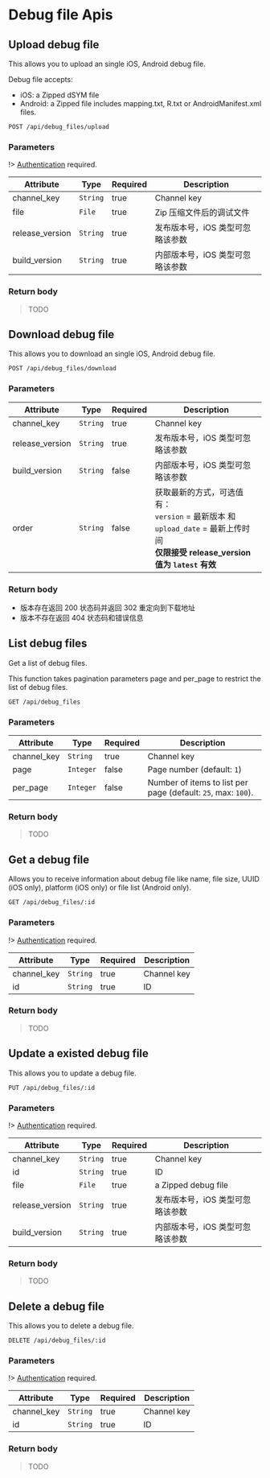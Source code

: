 # Debug file Apis

## Upload debug file

This allows you to upload an single iOS, Android debug file.

Debug file accepts:

- iOS: a Zipped dSYM file
- Android: a Zipped file includes mapping.txt, R.txt or AndroidManifest.xml files.

```
POST /api/debug_files/upload
```

### Parameters

!> [Authentication](/en/api#authentication) required.

| Attribute | Type | Required | Description |
|---|---|---|---|
| channel_key | `String` | true | Channel key |
| file | `File` | true | Zip 压缩文件后的调试文件 |
| release_version | `String` | true | 发布版本号，iOS 类型可忽略该参数 |
| build_version | `String` | true | 内部版本号，iOS 类型可忽略该参数 |

### Return body

> TODO

## Download debug file

This allows you to download an single iOS, Android debug file.

```
POST /api/debug_files/download
```

### Parameters

| Attribute | Type | Required | Description |
|---|---|---|---|
| channel_key | `String` | true | Channel key |
| release_version | `String` | true | 发布版本号，iOS 类型可忽略该参数 |
| build_version | `String` | false | 内部版本号，iOS 类型可忽略该参数 |
| order | `String` | false | 获取最新的方式，可选值有：<br />`version` = 最新版本 和 `upload_date` = 最新上传时间<br />**仅限接受 release_version 值为 `latest` 有效** |

### Return body

- 版本存在返回 200 状态码并返回 302 重定向到下载地址
- 版本不存在返回 404 状态码和错误信息

## List debug files

Get a list of debug files.

This function takes pagination parameters page and per_page to restrict the list of debug files.


```
GET /api/debug_files
```

### Parameters

| Attribute | Type | Required | Description |
|---|---|---|---|
| channel_key | `String` | true | Channel key |
| page | `Integer` | false | Page number (default: `1`) |
| per_page | `Integer` | false | Number of items to list per page (default: `25`, max: `100`). |

### Return body

> TODO

## Get a debug file

Allows you to receive information about debug file like name, file size, UUID (iOS only), platform (iOS only) or file list (Android only).

```
GET /api/debug_files/:id
```

### Parameters

!> [Authentication](/en/api#authentication) required.

| Attribute | Type | Required | Description |
|---|---|---|---|
| channel_key | `String` | true | Channel key |
| id | `String` | true | ID |

### Return body

> TODO

## Update a existed debug file

This allows you to update a debug file.

```
PUT /api/debug_files/:id
```

### Parameters

!> [Authentication](/en/api#authentication) required.

| Attribute | Type | Required | Description |
|---|---|---|---|
| channel_key | `String` | true | Channel key |
| id | `String` | true | ID |
| file | `File` | true | a Zipped debug file |
| release_version | `String` | true | 发布版本号，iOS 类型可忽略该参数 |
| build_version | `String` | true | 内部版本号，iOS 类型可忽略该参数 |

### Return body

> TODO

## Delete a debug file

This allows you to delete a debug file.

```
DELETE /api/debug_files/:id
```

### Parameters

!> [Authentication](/en/api#authentication) required.

| Attribute | Type | Required | Description |
|---|---|---|---|
| channel_key | `String` | true | Channel key |
| id | `String` | true | ID |

### Return body

> TODO
